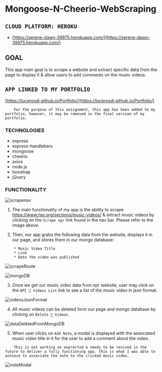 # Mongoose-N-Cheerio-WebScraping

## `CLOUD PLATFORM: HEROKU`
* [https://serene-dawn-39975.herokuapp.com/](https://serene-dawn-39975.herokuapp.com/)

## GOAL
This app main goal is to scrape a website and extract specific data from the page to display it & allow users to add comments on the music videos.

## `APP LINKED TO MY PORTFOLIO`
[https://lucerosdj.github.io/Portfolio/](https://lucerosdj.github.io/Portfolio/)
```
    For the purpose of this assignment, this app has been added to my portfolio, however, it may be removed in the final version of my portfolio.
``` 
### TECHNOLOGIES
* express
* express-handlebars
* mongoose
* cheerio
* axios
* node.js
* boostrap
* jQuery

### FUNCTIONALITY

![scrapenav](https://user-images.githubusercontent.com/44692872/57042839-755e0400-6c2b-11e9-9219-82c2878554e3.png)


1. The main functionality of my app is the ability to scrape https://www.npr.org/sections/music-videos/ & extract music videos by clicking on the `Scrape npr` link found in the nav bar. Please refer to the image above.

2. Then, our app grabs the following data from the website, displays it in our page, and stores them in our mongo database:
``` 
    * Music Video Title
    * Link
    * Date the video was published
```

![scrapeRoute](https://user-images.githubusercontent.com/44692872/57041283-7a20b900-6c27-11e9-9d7e-a98e07068331.png)

![mongoDB](https://user-images.githubusercontent.com/44692872/57042732-2912c400-6c2b-11e9-8c83-763505f65223.png)

3. Once we get our music video data from npr website, user may click on the `API 🎵 Videos List` link to see a list of the music video in json format.

![videosJsonFormat](https://user-images.githubusercontent.com/44692872/57041903-f8ca2600-6c28-11e9-8e14-810d113c5c37.png)

4. All music videos can be deleted form our page and mongo database by clicking on `Delete 🎵 Videos`.

![dataDeletedFromMongoDB](https://user-images.githubusercontent.com/44692872/57043019-f5846980-6c2b-11e9-96d3-0166d37e8d91.png)

5. When user clicks on `Add Note`, a modal is displayed with the associated music video title in it for the user to add a comment about the video. 
```
    This is not working as exprected & needs to be revised in the future to deliver a fully functioning app. This is what I was able to achieve to associate the note to the clicked music video.
```
![noteModal](https://user-images.githubusercontent.com/44692872/57043219-9541f780-6c2c-11e9-8846-71b5e7fe3e8b.png)



